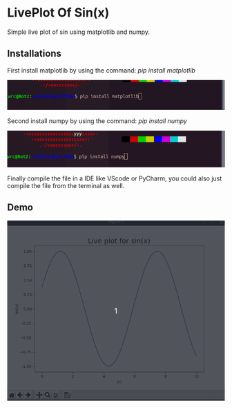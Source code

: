 # LivePlot Of Sin(x)

 Simple live plot of sin using matplotlib and numpy. 

## Installations 
First install matplotlib by using the command: _pip install matplotlib_  

![Matplotlib](media/matplotlib.png)

Second install numpy by using the command: _pip install numpy_

![Numpy](media/numpy.png)

Finally compile the file in a IDE like VScode or PyCharm, you could also just compile the file from the terminal as well. 

## Demo 
![GIF](media/demo.gif) 
